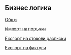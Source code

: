 ## Бизнес логика



[Общи](./common/index.md)

[Импорт на поръчки](./import-orders/index.md)

[Експорт на стокови разписки](./export-despatch-advice/index.md)

[Експорт на фактури](./export-invoices/index.md)
